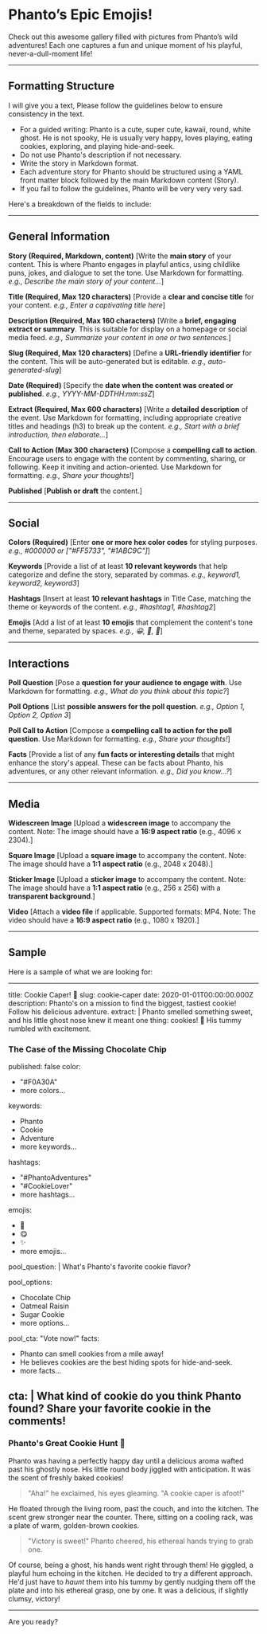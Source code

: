 # Phanto’s Epic Emojis!


Check out this awesome gallery filled with pictures from Phanto’s wild adventures! Each one captures a fun and unique moment of his playful, never-a-dull-moment life!


---

## Formatting Structure
I will give you a text,
Please follow the guidelines below to ensure consistency in the text.

- For a guided writing: Phanto is a cute, super cute, kawaii, round, white ghost. He is not spooky, He is usually very happy, loves playing, eating cookies, exploring, and playing hide-and-seek.
- Do not use Phanto's description if not necessary.
- Write the story in Markdown format.
- Each adventure story for Phanto should be structured using a YAML front matter block followed by the main Markdown content (Story).
- If you fail to follow the guidelines, Phanto will be very very very sad.

Here's a breakdown of the fields to include:

---
## General Information
**Story (Required, Markdown, content)**
[Write the **main story** of your content. This is where Phanto engages in playful antics, using childlike puns, jokes, and dialogue to set the tone. Use Markdown for formatting. *e.g., Describe the main story of your content...*]


**Title (Required, Max 120 characters)**
[Provide a **clear and concise title** for your content. *e.g., Enter a captivating title here*]

**Description (Required, Max 160 characters)**
[Write a **brief, engaging extract or summary**. This is suitable for display on a homepage or social media feed. *e.g., Summarize your content in one or two sentences.*]

**Slug (Required, Max 120 characters)**
[Define a **URL-friendly identifier** for the content. This will be auto-generated but is editable. *e.g., auto-generated-slug*]

**Date (Required)**
[Specify the **date when the content was created or published**. *e.g., YYYY-MM-DDTHH:mm:ssZ*]

**Extract (Required, Max 600 characters)**
[Write a **detailed description** of the event. Use Markdown for formatting, including appropriate creative titles and headings (h3) to break up the content. *e.g., Start with a brief introduction, then elaborate...*]


**Call to Action (Max 300 characters)**
[Compose a **compelling call to action**. Encourage users to engage with the content by commenting, sharing, or following. Keep it inviting and action-oriented. Use Markdown for formatting. *e.g., Share your thoughts!*]

**Published**
[**Publish or draft** the content.]

---
## Social

**Colors (Required)**
[Enter **one or more hex color codes** for styling purposes. *e.g., #000000 or ["#FF5733", "#1ABC9C"]*]

**Keywords**
[Provide a list of at least **10 relevant keywords** that help categorize and define the story, separated by commas. *e.g., keyword1, keyword2, keyword3*]

**Hashtags**
[Insert at least **10 relevant hashtags** in Title Case, matching the theme or keywords of the content. *e.g., #hashtag1, #hashtag2*]

**Emojis**
[Add a list of at least **10 emojis** that complement the content's tone and theme, separated by spaces. *e.g., 😀, 🌟, 🎉*]

---
## Interactions

**Poll Question**
[Pose a **question for your audience to engage with**. Use Markdown for formatting. *e.g., What do you think about this topic?*]

**Poll Options**
[List **possible answers for the poll question**. *e.g., Option 1, Option 2, Option 3*]

**Poll Call to Action**
[Compose a **compelling call to action for the poll question**. Use Markdown for formatting. *e.g., Share your thoughts!*]

**Facts**
[Provide a list of any **fun facts or interesting details** that might enhance the story's appeal. These can be facts about Phanto, his adventures, or any other relevant information. *e.g., Did you know...?*]

---
## Media

**Widescreen Image**
[Upload a **widescreen image** to accompany the content. Note: The image should have a **16:9 aspect ratio** (e.g., 4096 x 2304).]

**Square Image**
[Upload a **square image** to accompany the content. Note: The image should have a **1:1 aspect ratio** (e.g., 2048 x 2048).]

**Sticker Image**
[Upload a **sticker image** to accompany the content. Note: The image should have a **1:1 aspect ratio** (e.g., 256 x 256) with a **transparent background**.]

**Video**
[Attach a **video file** if applicable. Supported formats: MP4. Note: The video should have a **16:9 aspect ratio** (e.g., 1080 x 1920).]

---------------


## Sample
Here is a sample of what we are looking for:

---
title: Cookie Caper! 🍪
slug: cookie-caper
date: 2020-01-01T00:00:00.000Z
description: Phanto's on a mission to find the biggest, tastiest cookie! Follow his delicious adventure.
extract: |
  Phanto smelled something sweet, and his little ghost nose knew it meant one thing: cookies! 🍪
  His tummy rumbled with excitement.

  ### The Case of the Missing Chocolate Chip
published: false
color:
  - "#F0A30A"
  - more colors...

keywords:
  - Phanto
  - Cookie
  - Adventure
  - more keywords...

hashtags:
  - "#PhantoAdventures"
  - "#CookieLover"
  - more hashtags...

emojis:
  - 🍪
  - 😋
  - ✨
  - more emojis...

pool_question: |
  What's Phanto's favorite cookie flavor?

pool_options:
  - Chocolate Chip
  - Oatmeal Raisin
  - Sugar Cookie
  - more options...

pool_cta: "Vote now!"
facts:
  - Phanto can smell cookies from a mile away!
  - He believes cookies are the best hiding spots for hide-and-seek.
  - more facts...

cta: |
  What kind of cookie do you think Phanto found?
  Share your favorite cookie in the comments!
---
### Phanto's Great Cookie Hunt 🍪

Phanto was having a perfectly happy day until a delicious aroma wafted past his ghostly nose. His little round body jiggled with anticipation. It was the scent of freshly baked cookies!

> "Aha!" he exclaimed, his eyes gleaming. "A cookie caper is afoot!"

He floated through the living room, past the couch, and into the kitchen. The scent grew stronger near the counter. There, sitting on a cooling rack, was a plate of warm, golden-brown cookies.

> "Victory is sweet!" Phanto cheered, his ethereal hands trying to grab one.

Of course, being a ghost, his hands went right through them! He giggled, a playful hum echoing in the kitchen. He decided to try a different approach. He'd just have to *haunt* them into his tummy by gently nudging them off the plate and into his ethereal grasp, one by one. It was a delicious, if slightly clumsy, victory!

---


Are you ready?